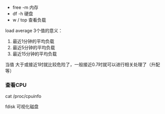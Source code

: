 * free -m 内存
* df -h 硬盘
* w / top 查看负载

load average 3个值的意义：

1. 最近1分钟的平均负载
2. 最近5分钟的平均负载
3. 最近15分钟的平均负载

当值 大于或接近1时就比较危险了，一般接近0.7时就可以进行相关处理了（升配等）

### 查看CPU

cat /proc/cpuinfo

fdisk 可视化磁盘


